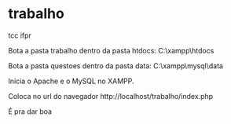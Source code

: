 # trabalho
tcc ifpr

Bota a pasta trabalho dentro da pasta htdocs: C:\xampp\htdocs

Bota a pasta questoes dentro da pasta data: C:\xampp\mysql\data

Inicia o Apache e o MySQL no XAMPP. 

Coloca no url do navegador http://localhost/trabalho/index.php

É pra dar boa
